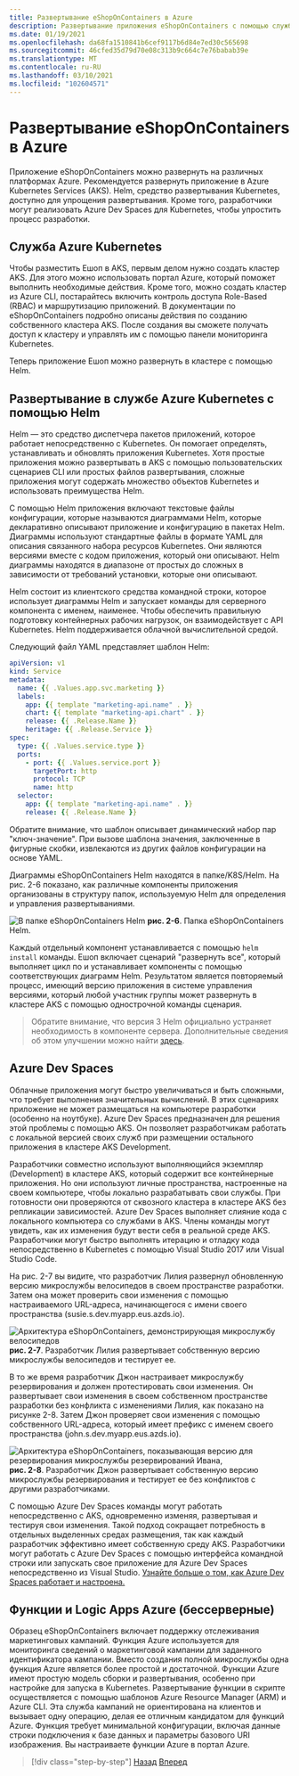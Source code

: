 ```yaml
---
title: Развертывание eShopOnContainers в Azure
description: Развертывание приложения eShopOnContainers с помощью службы Kubernetes Azure, Helm и Девспацес.
ms.date: 01/19/2021
ms.openlocfilehash: da68fa1510841b6cef9117b6d84e7ed30c565698
ms.sourcegitcommit: 46cfed35d79d70e08c313b9c664c7e76babab39e
ms.translationtype: MT
ms.contentlocale: ru-RU
ms.lasthandoff: 03/10/2021
ms.locfileid: "102604571"
---
```

# <a name="deploying-eshoponcontainers-to-azure"></a>Развертывание eShopOnContainers в Azure

Приложение eShopOnContainers можно развернуть на различных платформах Azure. Рекомендуется развернуть приложение в Azure Kubernetes Services (AKS). Helm, средство развертывания Kubernetes, доступно для упрощения развертывания. Кроме того, разработчики могут реализовать Azure Dev Spaces для Kubernetes, чтобы упростить процесс разработки.

## <a name="azure-kubernetes-service"></a>Служба Azure Kubernetes

Чтобы разместить Ешоп в AKS, первым делом нужно создать кластер AKS. Для этого можно использовать портал Azure, который поможет выполнить необходимые действия. Кроме того, можно создать кластер из Azure CLI, постарайтесь включить контроль доступа Role-Based (RBAC) и маршрутизацию приложений. В документации по eShopOnContainers подробно описаны действия по созданию собственного кластера AKS. После создания вы сможете получать доступ к кластеру и управлять им с помощью панели мониторинга Kubernetes.

Теперь приложение Ешоп можно развернуть в кластере с помощью Helm.

## <a name="deploying-to-azure-kubernetes-service-using-helm"></a>Развертывание в службе Azure Kubernetes с помощью Helm

Helm — это средство диспетчера пакетов приложений, которое работает непосредственно с Kubernetes. Он помогает определять, устанавливать и обновлять приложения Kubernetes. Хотя простые приложения можно развертывать в AKS с помощью пользовательских сценариев CLI или простых файлов развертывания, сложные приложения могут содержать множество объектов Kubernetes и использовать преимущества Helm.

С помощью Helm приложения включают текстовые файлы конфигурации, которые называются диаграммами Helm, которые декларативно описывают приложение и конфигурацию в пакетах Helm. Диаграммы используют стандартные файлы в формате YAML для описания связанного набора ресурсов Kubernetes. Они являются версиями вместе с кодом приложения, который они описывают. Helm диаграммы находятся в диапазоне от простых до сложных в зависимости от требований установки, которые они описывают.

Helm состоит из клиентского средства командной строки, которое использует диаграммы Helm и запускает команды для серверного компонента с именем, наименее. Чтобы обеспечить правильную подготовку контейнерных рабочих нагрузок, он взаимодействует с API Kubernetes. Helm поддерживается облачной вычислительной средой.

Следующий файл YAML представляет шаблон Helm:

```yaml
apiVersion: v1
kind: Service
metadata:
  name: {{ .Values.app.svc.marketing }}
  labels:
    app: {{ template "marketing-api.name" . }}
    chart: {{ template "marketing-api.chart" . }}
    release: {{ .Release.Name }}
    heritage: {{ .Release.Service }}
spec:
  type: {{ .Values.service.type }}
  ports:
    - port: {{ .Values.service.port }}
      targetPort: http
      protocol: TCP
      name: http
  selector:
    app: {{ template "marketing-api.name" . }}
    release: {{ .Release.Name }}
```

Обратите внимание, что шаблон описывает динамический набор пар "ключ-значение". При вызове шаблона значения, заключенные в фигурные скобки, извлекаются из других файлов конфигурации на основе YAML.

Диаграммы eShopOnContainers Helm находятся в папке/K8S/Helm. На рис. 2-6 показано, как различные компоненты приложения организованы в структуру папок, используемую Helm для определения и управления развертываниями.

![В папке eShopOnContainers Helm ](./media/eshoponcontainers-helm-folder.png)
 **рис. 2-6**. Папка eShopOnContainers Helm.

Каждый отдельный компонент устанавливается с помощью `helm install` команды. Ешоп включает сценарий "развернуть все", который выполняет цикл по и устанавливает компоненты с помощью соответствующих диаграмм Helm. Результатом является повторяемый процесс, имеющий версию приложения в системе управления версиями, который любой участник группы может развернуть в кластере AKS с помощью однострочной команды сценария.

> Обратите внимание, что версия 3 Helm официально устраняет необходимость в компоненте сервера. Дополнительные сведения об этом улучшении можно найти [здесь](https://medium.com/better-programming/why-is-tiller-missing-in-helm-3-2347c446714).

## <a name="azure-dev-spaces"></a>Azure Dev Spaces

Облачные приложения могут быстро увеличиваться и быть сложными, что требует выполнения значительных вычислений. В этих сценариях приложение не может размещаться на компьютере разработки (особенно на ноутбуке). Azure Dev Spaces предназначен для решения этой проблемы с помощью AKS. Он позволяет разработчикам работать с локальной версией своих служб при размещении остального приложения в кластере AKS Development.

Разработчики совместно используют выполняющийся экземпляр (Development) в кластере AKS, который содержит все контейнерные приложения. Но они используют личные пространства, настроенные на своем компьютере, чтобы локально разрабатывать свои службы. При готовности они проверяются от сквозного кластера в кластере AKS без репликации зависимостей. Azure Dev Spaces выполняет слияние кода с локального компьютера со службами в AKS. Члены команды могут увидеть, как их изменения будут вести себя в реальной среде AKS. Разработчики могут быстро выполнять итерацию и отладку кода непосредственно в Kubernetes с помощью Visual Studio 2017 или Visual Studio Code.

На рис. 2-7 вы видите, что разработчик Лилия развернул обновленную версию микрослужбы велосипедов в своем пространстве разработки. Затем она может проверить свои изменения с помощью настраиваемого URL-адреса, начинающегося с имени своего пространства (susie.s.dev.myapp.eus.azds.io).

![Архитектура eShopOnContainers, демонстрирующая микрослужбу велосипедов ](./media/azure-devspaces-one.png)
 **рис. 2-7**. Разработчик Лилия развертывает собственную версию микрослужбы велосипедов и тестирует ее.

В то же время разработчик Джон настраивает микрослужбу резервирования и должен протестировать свои изменения. Он развертывает свои изменения в своем собственном пространстве разработки без конфликта с изменениями Лилия, как показано на рисунке 2-8. Затем Джон проверяет свои изменения с помощью собственного URL-адреса, который имеет префикс с именем своего пространства (john.s.dev.myapp.eus.azds.io).

![Архитектура eShopOnContainers, показывающая версию для резервирования микрослужбы резервирований Ивана, ](./media/azure-devspaces-two.png)
 **рис. 2-8**. Разработчик Джон развертывает собственную версию микрослужбы резервирования и тестирует ее без конфликтов с другими разработчиками.

С помощью Azure Dev Spaces команды могут работать непосредственно с AKS, одновременно изменяя, развертывая и тестируя свои изменения. Такой подход сокращает потребность в отдельных выделенных средах размещения, так как каждый разработчик эффективно имеет собственную среду AKS. Разработчики могут работать с Azure Dev Spaces с помощью интерфейса командной строки или запускать свое приложение для Azure Dev Spaces непосредственно из Visual Studio. [Узнайте больше о том, как Azure Dev Spaces работает и настроена.](/azure/dev-spaces/how-dev-spaces-works)

## <a name="azure-functions-and-logic-apps-serverless"></a>Функции и Logic Apps Azure (бессерверные)

Образец eShopOnContainers включает поддержку отслеживания маркетинговых кампаний. Функция Azure используется для мониторинга сведений о маркетинговой кампании для заданного идентификатора кампании. Вместо создания полной микрослужбы одна функция Azure является более простой и достаточной. Функции Azure имеют простую модель сборки и развертывания, особенно при настройке для запуска в Kubernetes. Развертывание функции в скрипте осуществляется с помощью шаблонов Azure Resource Manager (ARM) и Azure CLI. Эта служба кампаний не ориентирована на клиентов и вызывает одну операцию, делая ее отличным кандидатом для функций Azure. Функция требует минимальной конфигурации, включая данные строки подключения к базе данных и параметры базового URI изображения. Вы настраиваете функции Azure в портал Azure.

>[!div class="step-by-step"]
>[Назад](map-eshoponcontainers-azure-services.md)
>[Вперед](centralized-configuration.md)
